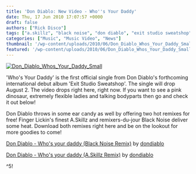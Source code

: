 ```yaml
---
title: 'Don Diablo: New Video - Who''s Your Daddy'
date: Thu, 17 Jun 2010 17:07:57 +0000
draft: false
authors: ["Rick Disco"]
tags: ["a.skillz", "black noise", "don diablo", "exit studio sweatshop", "pink dinosaur", "who's your daddy"]
categories: ["Music", "Music Video", "News"]
thumbnail: '/wp-content/uploads/2010/06/Don_Diablo_Whos_Your_Daddy_Small-150x150.jpg'
featured: '/wp-content/uploads/2010/06/Don_Diablo_Whos_Your_Daddy_Small-304x190.jpg'
---
```


[![](/wp-content/uploads/2010/06/Don_Diablo_Whos_Your_Daddy_Small.jpg "Don_Diablo_Whos_Your_Daddy_Small")](/wp-content/uploads/2010/06/Don_Diablo_Whos_Your_Daddy_Small.jpg)

'Who's Your Daddy' is the first official single from Don Diablo's forthcoming international debut album 'Exit Studio Sweatshop'. The single will drop August 2. The video drops right here, right now. If you want to see a pink dinosaur, extremely flexible ladies and talking bodyparts then go and check it out below!

Don Diablo throws in some ear candy as well by offering two hot remixes for free! Finger Lickin's finest A.Skillz and remixers-du-jour Black Noise deliver some heat. Download both remixes right here and be on the lookout for more goodies to come!

 [Don Diablo - Who's your daddy (Black Noise Remix)](http://soundcloud.com/dondiablo/don-diablo-whos-your-daddy-black-noise-remix) by [dondiablo](http://soundcloud.com/dondiablo)

 [Don Diablo - Who's your daddy (A.Skillz Remix)](http://soundcloud.com/dondiablo/don-diablo-whos-your-daddy-a-skillz-remix) by [dondiablo](http://soundcloud.com/dondiablo)

^5!

